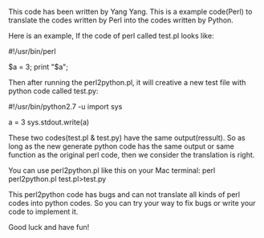 This code has been written by Yang Yang.
This is a example code(Perl) to translate the codes written by Perl into the codes written by Python.

Here is an example,
If the code of perl called test.pl looks like:

#!/usr/bin/perl

$a = 3;
print "$a";

Then after running the perl2python.pl, it will creative a new test file with python code called test.py:

#!/usr/bin/python2.7 -u
import sys

a = 3
sys.stdout.write(a)

These two codes(test.pl & test.py) have the same output(ressult).
So as long as the new generate python code has the same output or same function as the original perl code, then we 
consider the translation is right.

You can use perl2python.pl like this on your Mac terminal:
perl perl2python.pl test.pl>test.py

This perl2python code has bugs and can not translate all kinds of perl codes into python codes.
So you can try your way to fix bugs or write your code to implement it.

 Good luck and have fun!

